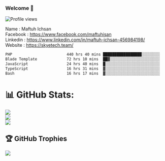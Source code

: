 ### Welcome 👋


![Profile views](https://scontent-cgk1-2.xx.fbcdn.net/v/t39.30808-6/313022852_5765222670200883_7036943073934056787_n.jpg?_nc_cat=108&ccb=1-7&_nc_sid=5f2048&_nc_eui2=AeEu0TlphhiUDPvdsO6Hi5AmAcv3_dI67GkBy_f90jrsaUn-exY4VJCc4h9y2_VXjJ643A7Ik8ZldID74VTWEGEs&_nc_ohc=YJeMs-d8YiAAX8x1d2X&_nc_ht=scontent-cgk1-2.xx&oh=00_AfAJ4DS_5e5ugNE8vo0UCe5sa49FXepkLI4pH4P3rSqG9g&oe=653AFCD8)

Name : Maftuh Ichsan<br>
Facebook : https://www.facebook.com/maftuhisan <br>
Linkedin : https://www.linkedin.com/in/maftuh-ichsan-456984198/<br>
Website : https://skyetech.team/

<!--START_SECTION:waka-->

```txt
PHP                        440 hrs 40 mins █████████████████░░░░░░░░   68.21 %
Blade Template             72 hrs 10 mins  ██▓░░░░░░░░░░░░░░░░░░░░░░   11.17 %
JavaScript                 24 hrs 40 mins  █░░░░░░░░░░░░░░░░░░░░░░░░   03.82 %
TypeScript                 16 hrs 31 mins  ▓░░░░░░░░░░░░░░░░░░░░░░░░   02.56 %
Bash                       16 hrs 17 mins  ▓░░░░░░░░░░░░░░░░░░░░░░░░   02.52 %
```

<!--END_SECTION:waka-->

# 📊 GitHub Stats:
![](https://github-readme-stats.vercel.app/api?username=maftuh23&theme=react&hide_border=false&include_all_commits=false&count_private=false)<br/>
![](https://github-readme-streak-stats.herokuapp.com/?user=maftuh23&theme=react&hide_border=false)<br/>
![](https://github-readme-stats.vercel.app/api/top-langs/?username=maftuh23&theme=react&hide_border=false&include_all_commits=false&count_private=false&layout=compact)

## 🏆 GitHub Trophies
![](https://github-profile-trophy.vercel.app/?username=maftuh23&theme=radical&no-frame=false&no-bg=true&margin-w=4)

<!--
**maftuh23/maftuh23** is a ✨ _special_ ✨ repository because its `README.md` (this file) appears on your GitHub profile.

Here are some ideas to get you started:

- 🔭 I’m currently working on ...
- 🌱 I’m currently learning ...
- 👯 I’m looking to collaborate on ...
- 🤔 I’m looking for help with ...
- 💬 Ask me about ...
- 📫 How to reach me: ...
- 😄 Pronouns: ...
- ⚡ Fun fact: ...
-->


